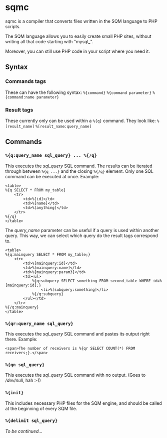 sqmc
====

sqmc is a compiler that converts files written in the SQM language to PHP scripts.

The SQM language allows you to easily create small PHP sites, without writing all that code starting with "mysql_".

Moreover, you can still use PHP code in your script where you need it.

Syntax
------

### Commands tags
These can have the following syntax:
`%{command}`
`%{command parameter}`
`%{command:name parameter}`

### Result tags
These currently only can be used within a `%{q}` command. They look like:
`%[result_name]`
`%[result_name:query_name]`

Commands
--------

### `%{q:query_name sql_query} ... %{/q}`
This executes the *sql_query* SQL command.
The results can be iterated through between `%{q ...}` and the closing `%{/q}` element.
Only one SQL command can be executed at once.
Example:

	<table>
	%{q SELECT * FROM my_table}
		<tr>
			<td>%[id]</td>
			<td>%[name]</td>
			<td>%[anything]</td>
		</tr>
	%{/q}
	</table>

The *query_name* parameter can be useful if a query is used within another query. This way, we can select which query do the result tags correspond to.

	<table>
	%{q:mainquery SELECT * FROM my_table;}
		<tr>
			<td>%[mainquery:id]</td>
			<td>%[mainquery:name]</td>
			<td>%[mainquery:param3]</td>
			<td><ul>
				%{q:subquery SELECT something FROM second_table WHERE id=%[mainquery:id];}
					<li>%[subquery:something]</li>
				%{/q:subquery}
			</ul></td>
		</tr>
	%{/q:mainquery}
	</table>

### `%{qr:query_name sql_query}`
This executes the *sql_query* SQL command and pastes its output right there.
Example:

	<span>The number of receivers is %{qr SELECT COUNT(*) FROM receivers;}.</span>

### `%{qn sql_query}`
This executes the *sql_query* SQL command with no output. (Goes to */dev/null*, hah :-))

### `%{init}`
This includes necessary PHP files for the SQM engine, and should be called at the beginning of every SQM file.

### `%{delimit sql_query}`

*To be continued...*

